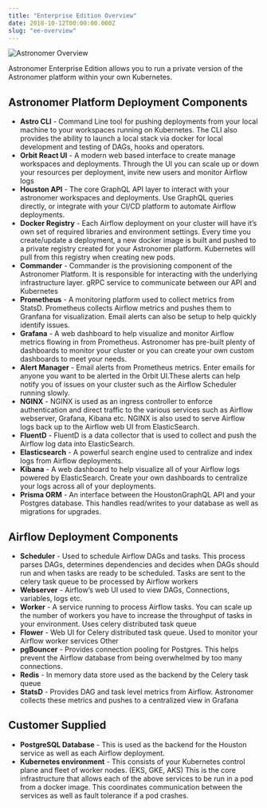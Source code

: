 ```yaml
---
title: "Enterprise Edition Overview"
date: 2018-10-12T00:00:00.000Z
slug: "ee-overview"
---
```


![Astronomer Overview](https://assets2.astronomer.io/main/docs/ee/astronomer_architecture_v0.8.png)

Astronomer Enterprise Edition allows you to run a private version of the Astronomer platform within your own Kubernetes.

## Astronomer Platform Deployment Components

* **Astro CLI** - Command Line tool for pushing deployments from your local machine to your workspaces running on Kubernetes. The CLI also provides the ability to launch a local stack via docker for local development and testing of DAGs, hooks and operators.
* **Orbit React UI** - A modern web based interface to create manage workspaces and deployments. Through the UI you can scale up or down your resources per deployment, invite new users and monitor Airflow logs
* **Houston API** - The core GraphQL API layer to interact with your astronomer workspaces and deployments. Use GraphQL queries directly, or integrate with your CI/CD platform to automate Airflow deployments.
* **Docker Registry** - Each Airflow deployment on your cluster will have it’s own set of required libraries and environment settings. Every time you create/update a deployment, a new docker image is built and pushed to a private registry created for your Astronomer platform. Kubernetes will pull from this registry when creating new pods.
* **Commander** - Commander is the provisioning component of the Astronomer Platform. It is responsible for interacting with the underlying infrastructure layer. gRPC service to communicate between our API and Kubernetes
* **Prometheus** - A monitoring platform used to collect metrics from StatsD. Prometheus collects Airflow metrics and pushes them to Granfana for visualization. Email alerts can also be setup to help quickly identify issues.
* **Grafana** - A web dashboard to help visualize and monitor Airflow metrics flowing in from Prometheus. Astronomer has pre-built plenty of dashboards to monitor your cluster or you can create your own custom dashboards to meet your needs.
* **Alert Manager** - Email alerts from Prometheus metrics. Enter emails for anyone you want to be alerted in the Orbit UI.These alerts can help notify you of issues on your cluster such as the Airflow Scheduler running slowly.
* **NGINX** - NGINX is used as an ingress controller to enforce authentication and direct traffic to the various services such as Airflow webserver, Grafana, Kibana etc. NGINX is also used to serve Airflow logs back up to the Airflow web UI from ElasticSearch.
* **FluentD** - FluentD is a data collector that is used to collect and push the Airflow log data into ElasticSearch.
* **Elasticsearch** - A powerful search engine used to centralize and index logs from Airflow deployments.
* **Kibana** - A web dashboard to help visualize all of your Airflow logs powered by ElasticSearch. Create your own dashboards to centralize your logs across all of your deployments.
* **Prisma ORM** - An interface between the HoustonGraphQL API and your Postgres database. This handles read/writes to your database as well as migrations for upgrades.


## Airflow Deployment Components

* **Scheduler** - Used to schedule Airflow DAGs and tasks. This process parses DAGs, determines dependencies and decides when DAGs should run and when tasks are ready to be scheduled. Tasks are sent to the celery task queue to be processed by Airflow workers
* **Webserver** - Airflow’s web UI used to view DAGs, Connections, variables, logs etc.
* **Worker** - A service running to process Airflow tasks. You can scale up the number of workers you have to increase the throughput of tasks in your environment. Uses celery distributed task queue
* **Flower** - Web UI for Celery distributed task queue. Used to monitor your Airflow worker services
Other
* **pgBouncer** - Provides connection pooling for Postgres. This helps prevent the Airflow database from being overwhelmed by too many connections.
* **Redis** - In memory data store used as the backend by the Celery task queue
* **StatsD** - Provides DAG and task level metrics from Airflow. Astronomer collects these metrics and pushes to a centralized view in Grafana

## Customer Supplied

* **PostgreSQL Database** - This is used as the backend for the Houston service as well as each Airflow deployment.
* **Kubernetes environment** - This consists of your Kubernetes control plane and fleet of worker nodes. (EKS, GKE, AKS) This is the core infrastructure that allows each of the above services to be run in a pod from a docker image. This coordinates communication between the services as well as fault tolerance if a pod crashes. 
